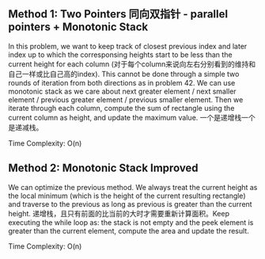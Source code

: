 ## Method 1: Two Pointers 同向双指针 - parallel pointers + Monotonic Stack

In this problem, we want to keep track of closest previous index and later index up to which the corresponsing heights start to be less than the current height for each column (对于每个column来说向左右分别看到的维持和自己一样或比自己高的index). This cannot be done through a simple two rounds of iteration from both directions as in problem 42. We can use monotonic stack as we care about next greater element / next smaller element / previous greater element / previous smaller element. Then we iterate through each column, compute the sum of rectangle using the current column as height, and update the maximum value. 一个是递增栈一个是递减栈。

Time Complexity: O(n)

## Method 2: Monotonic Stack Improved

We can optimize the previous method. We always treat the current height as the local minimum (which is the height of the current resulting rectangle) and traverse to the previous as long as previous is greater than the current height. 递增栈，且只有前面的比当前的大时才需要重新计算面积。Keep executing the while loop as: the stack is not empty and the peek element is greater than the current element, compute the area and update the result.

Time Complexity: O(n)
